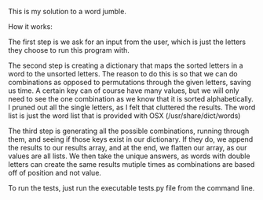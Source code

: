 This is my solution to a word jumble.

How it works:

The first step is we ask for an input from the user, which is just the letters they choose to run this program with.

The second step is creating a dictionary that maps the sorted letters in a word to the unsorted letters. The reason
to do this is so that we can do combinations as opposed to permutations through the given letters, saving us time. A
certain key can of course have many values, but we will only need to see the one combination as we know that it is
sorted alphabetically. I pruned out all the single letters, as I felt that cluttered the results. The word list is just
the word list that is provided with OSX (/usr/share/dict/words)

The third step is generating all the possible combinations, running through them, and seeing if those keys exist in
our dictionary. If they do, we append the results to our results array, and at the end, we flatten our array, as our
values are all lists. We then take the unique answers, as words with double letters can create the same results mutiple times as combinations are based off of position and not value.

To run the tests, just run the executable tests.py file from the command line.
